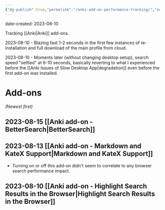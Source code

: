 ```yaml
---
{"dg-publish":true,"permalink":"/anki-add-on-performance-tracking/","noteIcon":"2"}
---
```


date-created: 2023-08-10

Tracking [[Anki\|Anki]] add-ons.

2023-08-10 - Blazing fast 1-2 seconds in the first few instances of re-installation and full download of the main profile from cloud.

2023-08-10 - Moments later (without changing desktop setup), search speed "settled" at 6-10 seconds, basically reverting to what I experienced before the [[Anki Issues of Slow Desktop App\|degradation]] even before the first add-on was installed.
# Add-ons

*(Newest first)*

## 2023-08-15 [[Anki add-on - BetterSearch\|BetterSearch]]
## 2023-08-13 [[Anki add-on - Markdown and KateX Support\|Markdown and KateX Support]]
- Turning on or off this add-on didn't seem to correlate to any browser search performance impact.
## 2023-08-10 [[Anki add-on - Highlight Search Results in the Browser\|Highlight Search Results in the Browser]]

